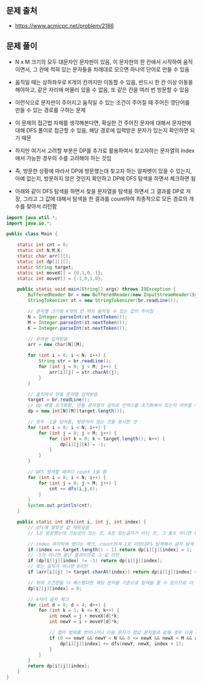 ## 문제 출처
- https://www.acmicpc.net/problem/2186

## 문제 풀이
- N x M 크기의 모두 대문자인 문자판이 있음, 이 문자판의 한 칸에서 시작하여 움직이면서, 그 칸에 적혀 있는 문자들을 차례대로 모으면 하나의 단어로 만들 수 있음

- 움직일 때는 상하좌우로 K개의 칸까지만 이동할 수 있음, 반드시 한 칸 이상 이동을 해야하고, 같은 자리에 머물러 있을 수 없음, 또 같은 칸을 여러 번 방문할 수 있음

- 이런식으로 문자판이 주어지고 움직일 수 있는 조건이 주어질 때 주어진 영단어를 만들 수 있는 경로를 구하는 문제

- 이 문제의 접근법 자체를 생각해본다면, 확실한 건 주어진 문자에 대해서 문자판에 대해 DFS 풀이로 접근할 수 있음, 해당 경로에 입력받은 문자가 있는지 확인하면 되기 때문

- 하지만 여기서 고려할 부분은 DP를 추가로 활용하여서 찾고자하는 문자열의 Index에서 가능한 경우의 수를 고려해야 하는 것임

- 즉, 방문한 상황에 따라서 DP에 방문했는데 찾고자 하는 알파벳이 있을 수 있는지, 아예 없는지, 방문하지 않은 것인지 확인하고 DP에 DFS 탐색을 하면서 체크하면 됨

- 아래와 같이 DFS 탐색을 하면서 찾을 문자열을 탐색을 하면서 그 결과를 DP로 저장, 그리고 그 값에 대해서 탐색을 한 결과를 count하여 최종적으로 모든 경로의 개수를 찾아서 리턴함

```java
import java.util.*;
import java.io.*;

public class Main {

    static int cnt = 0;
    static int N,M,K;
    static char arr[][];
    static int dp[][][];
    static String target;
    static int moveX[] = {0,1,0,-1};
    static int moveY[] = {-1,0,1,0};

    public static void main(String[] args) throws IOException {
        BufferedReader br = new BufferedReader(new InputStreamReader(System.in));
        StringTokenizer st = new StringTokenizer(br.readLine());

        // 문자열 크기와 K개의 칸 까지 움직일 수 있는 값이 주어짐
        N = Integer.parseInt(st.nextToken());
        M = Integer.parseInt(st.nextToken());
        K = Integer.parseInt(st.nextToken());

        // 문자판 입력받음
        arr = new char[N][M];

        for (int i = 0; i < N; i++) {
            String str = br.readLine();
            for (int j = 0; j < M; j++) {
                arr[i][j] = str.charAt(j);
            }
        }

        // 움직여서 만들 문자열 입력받음
        target = br.readLine();
        // dp 배열 초기화함, 만들 문자열의 길이로 인덱스를 초기화해서 있는지 여부를 체크함
        dp = new int[N][M][target.length()];

        // 모두 -1을 담아줌, 방문하지 않는 것을 표시한 것
        for (int i = 0; i < N; i++) {
            for (int j = 0; j < M; j++) {
                for (int k = 0; k < target.length(); k++) {
                    dp[i][j][k] = -1;
                }
            }
        }

        // DFS 탐색할 때마다 count 1을 함
        for (int i = 0; i < N; i++) {
            for (int j = 0; j < M; j++) {
                cnt += dfs(i,j,0);
            }
        }
        System.out.println(cnt);
    }

    public static int dfs(int i, int j, int index) {
        // dfs에 알맞은 값 채워넣음
        // 1은 방문했는데 가능성이 있는 것, 0은 찾는글자가 아닌 것, 그 둘도 아니면 방문했지만 가능성이 없는 것

        // index 마지막에 왔다는 체크, count하게 1로 리턴(DFS 탐색해서 글자 탐색 완료한 것)
        if (index == target.length() - 1) return dp[i][j][index] = 1;
        // -1이 아니면 끝난 결과이므로 그 값 리턴
        if (dp[i][j][index] != -1) return dp[i][j][index];
        // 찾는 글자가 아니면 0리턴
        if (arr[i][j] != target.charAt(index)) return dp[i][j][index] = 0;

        // 위의 조건문을 다 패스했다면 해당 문자를 기준으로 탐색을 할 수 있으므로 더 이상 찾는글자가 아니므로 0으로 초기화
        dp[i][j][index] = 0;

        // 4자리 글자 체크
        for (int d = 0; d < 4; d++) {
            for (int k = 1; k <= K; k++) {
                int newX = j + moveX[d]*k;
                int newY = i + moveY[d]*k;

                // 맵의 범위를 벗어나거나 다음 문자가 정답 문자열과 같을 경우 다음 DFS 진행
                if (0 <= newY && newY < N && 0 <= newX && newX < M && arr[newY][newX] == target.charAt(index + 1)) {
                    dp[i][j][index] += dfs(newY, newX, index + 1);
                }
            }
        }
        return dp[i][j][index];
    }
}
```
